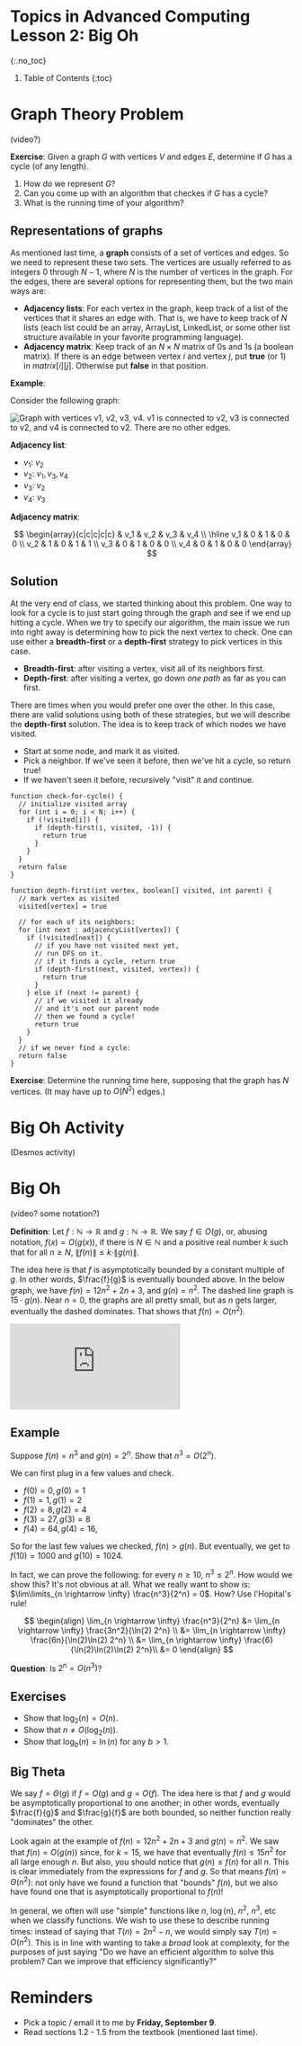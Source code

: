 # Topics in Advanced Computing Lesson 2: Big Oh
{:.no_toc}

1. Table of Contents
{:toc}

# Graph Theory Problem

(video?)

**Exercise**: Given a graph $G$ with vertices $V$ and edges $E$, determine if $G$ has a cycle (of any length).

1. How do we represent $G$?
2. Can you come up with an algorithm that checkes if $G$ has a cycle?
3. What is the running time of your algorithm?

## Representations of graphs

As mentioned last time, a **graph** consists of a set of vertices and edges. So we need to represent these two sets. The vertices are usually referred to as integers $0$ through $N - 1$, where $N$ is the number of vertices in the graph. For the edges, there are several options for representing them, but the two main ways are:

* **Adjacency lists**: For each vertex in the graph, keep track of a list of the vertices that it shares an edge with. That is, we have to keep track of $N$ lists (each list could be an array, ArrayList, LinkedList, or some other list structure available in your favorite programming language).
* **Adjacency matrix**: Keep track of an $N \times N$ matrix of $0$s and $1$s (a boolean matrix). If there is an edge between vertex $i$ and vertex $j$, put **true** (or $1$) in $matrix[i][j]$. Otherwise put **false** in that position.

**Example**:

Consider the following graph:

<img class="noreverse" src="images/star_graph.png" alt="Graph with vertices v1, v2, v3, v4. v1 is connected to v2, v3 is connected to v2, and v4 is connected to v2. There are no other edges." />

**Adjacency list**:

* $v_1$: $v_2$
* $v_2$: $v_1, v_3, v_4$
* $v_3$: $v_2$
* $v_4$: $v_3$

**Adjacency matrix**:

$$
\begin{array}{c|c|c|c|c}
& v_1 & v_2 & v_3 & v_4 \\
\hline
v_1 & 0 & 1 & 0 & 0 \\
v_2 & 1 & 0 & 1 & 1 \\
v_3 & 0 & 1 & 0 & 0 \\
v_4 & 0 & 1 & 0 & 0
\end{array}
$$

## Solution

At the very end of class, we started thinking about this problem. One way to look for a cycle is to just start going through the graph and see if we end up hitting a cycle. When we try to specify our algorithm, the main issue we run into right away is determining how to pick the next vertex to check. One can use either a **breadth-first** or a **depth-first** strategy to pick vertices in this case.

* **Breadth-first**: after visiting a vertex, visit all of its neighbors first.
* **Depth-first**: after visiting a vertex, go down *one path* as far as you can first.

There are times when you would prefer one over the other. In this case, there are valid solutions using both of these strategies, but we will describe the **depth-first** solution. The idea is to keep track of which nodes we have visited.

* Start at some node, and mark it as visited.
* Pick a neighbor. If we've seen it before, then we've hit a cycle, so return true!
* If we haven't seen it before, recursively "visit" it and continue.

```
function check-for-cycle() {
  // initialize visited array
  for (int i = 0; i < N; i++) {
    if (!visited[i]) {
      if (depth-first(i, visited, -1)) {
        return true
      }
    }
  }
  return false
}

function depth-first(int vertex, boolean[] visited, int parent) {
  // mark vertex as visited
  visited[vertex] = true

  // for each of its neighbors:
  for (int next : adjacencyList[vertex]) {
    if (!visited[next]) {
      // if you have not visited next yet,
      // run DFS on it.
      // if it finds a cycle, return true
      if (depth-first(next, visited, vertex)) {
        return true
      }
    } else if (next != parent) {
      // if we visited it already
      // and it's not our parent node
      // then we found a cycle!
      return true
    }
  }
  // if we never find a cycle:
  return false
}
```

**Exercise**: Determine the running time here, supposing that the graph has $N$ vertices. (It may have up to $O(N^2)$ edges.)

# Big Oh Activity

(Desmos activity)

# Big Oh

(video? some notation?)

**Definition**: Let $f : \mathbb{N} \to \mathbb{R}$ and $g : \mathbb{N} \to \mathbb{R}$. We say $f \in O(g)$, or, abusing notation, $f(x) = O(g(x))$, if there is $N \in \mathbb{N}$ and a positive real number $k$ such that for all $n \geq N$, $\|f(n)\| \leq k \cdot \|g(n)\|.$

The idea here is that $f$ is asymptotically bounded by a constant multiple of $g$. In other words, $\frac{f}{g}$ is eventually bounded above. In the below graph, we have $f(n) = 12n^2 + 2n + 3$, and $g(n) = n^2$. The dashed line graph is $15 \cdot g(n)$. Near $n = 0$, the graphs are all pretty small, but as $n$ gets larger, eventually the dashed dominates. That shows that $f(n) = O(n^2)$.

<div class="desmos-container">
<iframe src="https://www.desmos.com/calculator/d8iqylvkkq?embed" style="border: 1px solid #ccc" frameborder=0></iframe>
</div>

## Example

Suppose $f(n) = n^3$ and $g(n) = 2^n$. Show that $n^3 = O(2^n)$.

We can first plug in a few values and check.

* $f(0) = 0, g(0) = 1$
* $f(1) = 1, g(1) = 2$
* $f(2) = 8, g(2) = 4$
* $f(3) = 27, g(3) = 8$
* $f(4) = 64, g(4) = 16$,

So for the last few values we checked, $f(n) > g(n)$. But eventually, we get to $f(10) = 1000$ and $g(10) = 1024$.

In fact, we can prove the following: for every $n \geq 10$, $n^3 \leq 2^n$. How would we show this? It's not obvious at all. What we really want to show is: $\lim\limits_{n \rightarrow \infty} \frac{n^3}{2^n} = 0$. How? Use l'Hopital's rule!

$$
\begin{align}
\lim_{n \rightarrow \infty} \frac{n^3}{2^n} &= \lim_{n \rightarrow \infty} \frac{3n^2}{\ln(2) 2^n} \\
&= \lim_{n \rightarrow \infty} \frac{6n}{\ln(2)\ln(2) 2^n} \\
&= \lim_{n \rightarrow \infty} \frac{6}{\ln(2)\ln(2)\ln(2) 2^n}\\
&= 0
\end{align}
$$

**Question**: Is $2^n = O(n^3)$?

## Exercises

* Show that $\log_2(n) = O(n)$.
* Show that $n \neq O(\log_2(n))$.
* Show that $\log_b(n) = \ln(n)$ for any $b > 1$.

## Big Theta

We say $f = \Theta(g)$ if $f = O(g)$ and $g = O(f)$. The idea here is that $f$ and $g$ would be asymptotically proportional to one another; in other words, eventually $\frac{f}{g}$ and $\frac{g}{f}$ are both bounded, so neither function really "dominates" the other.

Look again at the example of $f(n) = 12n^2 + 2n + 3$ and $g(n) = n^2$. We saw that $f(n) = O(g(n))$ since, for $k = 15$, we have that eventually $f(n) \leq 15n^2$ for all large enough $n$. But also, you should notice that $g(n) \leq f(n)$ for all $n$. This is clear immediately from the expressions for $f$ and $g$. So that means $f(n) = \Theta(n^2)$: not only have we found a function that "bounds" $f(n)$, but we also have found one that is asymptotically proportional to $f(n)$!

In general, we often will use "simple" functions like $n$, $\log(n)$, $n^2$, $n^3$, etc when we classify functions. We wish to use these to describe running times: instead of saying that $T(n) = 2n^2 - n$, we would simply say $T(n) = O(n^2)$. This is in line with wanting to take a *broad* look at complexity, for the purposes of just saying "Do we have an efficient algorithm to solve this problem? Can we improve that efficiency significantly?"

# Reminders

* Pick a topic / email it to me by **Friday, September 9**.
* Read sections 1.2 - 1.5 from the textbook (mentioned last time).
